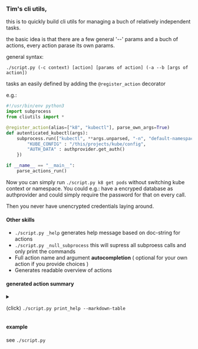 ### Tim's cli utils,

this is to quickly build cli utils for managing a buch of relatively independent tasks.

the basic idea is that there are a few general '--' params and a buch of actions,
every action parase its own params.

general syntax:

```shell
./script.py (-c context) [action] [params of action] (-a --b [args of action])
```

tasks an easily defined by adding the `@register_action` decorator

e.g.:

```python
#!/usr/bin/env python3
import subprocess
from cliutils import *

@register_action(alias=["k8", "kubectl"], parse_own_args=True)
def autenticated_kubectl(args):
    subprocess.run(["kubectl", **args.unparsed, "-n", "default-namespace"], env={
        "KUBE_CONFIG" : "/this/projects/kube/config",
        "AUTH_DATA" : authprovider.get_auth()
    })

if __name__ == "__main__":
    parse_actions_run()
```

Now you can simply run `./script.py k8 get pods` without switching kube context or namespace.
You could e.g.: have a encryped database as authprovider and could simply require the password for that on every call.

Then you never have unencrypted credentials laying around.

#### Other skills

- `./script.py _help` generates help message based on doc-string for actions
- `./script.py _null_subprocess` this will supress all subproess calls and only print the commands
- Full action name and argument **autocompletion** ( optional for your own action if you provide choices )
- Generates readable overview of actions

#### generated action summary

<details>
<summary>

(click) `./script.py print_help --markdown-table`

</summary>

[hi](https://hello.ca)

| [action]       | aliases                 | **doc**                                                                                                                   | parses own args |
| -------------- | ----------------------- | ------------------------------------------------------------------------------------------------------------------------- | --------------- |
| print_help     | ['?']                   |                                                                                                                           | True            |
| print_commands | ['_null_subprocess']    | Supress all output from subprocess. (run / check_output / call) AND only print the commands being executed                | False           |
| complete       | ['activate_completion'] | I dont use argompletes global completion. This allowes you to simply dispatch into a bash session with completion enabled | False           |
| kubectl        | ['k8']                  |                                                                                                                           | False           |

</details>

#### example

see `./script.py`
